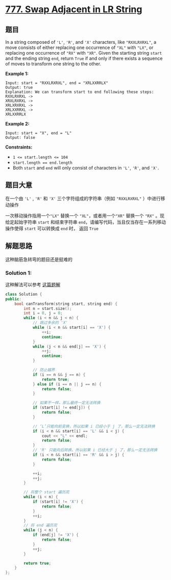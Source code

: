 # [777. Swap Adjacent in LR String](https://leetcode.cn/problems/swap-adjacent-in-lr-string/)

## 题目

In a string composed of `'L'`, `'R'`, and `'X'` characters, like `"RXXLRXRXL"`, a move consists of either replacing one occurrence of `"XL"` with `"LX"`, or replacing one occurrence of `"RX"` with `"XR"`. Given the starting string `start` and the ending string `end`, return `True` if and only if there exists a sequence of moves to transform one string to the other.

 

**Example 1:**

```
Input: start = "RXXLRXRXL", end = "XRLXXRRLX"
Output: true
Explanation: We can transform start to end following these steps:
RXXLRXRXL ->
XRXLRXRXL ->
XRLXRXRXL ->
XRLXXRRXL ->
XRLXXRRLX
```

**Example 2:**

```
Input: start = "X", end = "L"
Output: false
```

 

**Constraints:**

- `1 <= start.length <= 104`
- `start.length == end.length`
- Both `start` and `end` will only consist of characters in `'L'`, `'R'`, and `'X'`.

## 题目大意

在一个由 `'L'` , `'R'` 和 `'X'` 三个字符组成的字符串（例如 `"RXXLRXRXL"` ）中进行移动操作

一次移动操作指用一个`"LX"` 替换一个 `"XL"`，或者用一个`"XR"` 替换一个 `"RX"` 。现给定起始字符串 `start` 和结束字符串 `end`，请编写代码，当且仅当存在一系列移动操作使得 `start` 可以转换成 `end` 时， 返回 `True`

## 解题思路

这种脑筋急转弯的题目还是挺难的

### Solution 1:

这种解法可以参考 [这篇题解](https://leetcode.cn/problems/swap-adjacent-in-lr-string/solution/zhong-gui-zhong-ju-777-zai-lrzi-fu-chuan-jiyn/)

````c++
class Solution {
public:
    bool canTransform(string start, string end) {
        int n = start.size();
        int i = 0, j = 0;
        while (i < n && j < n) {
            // 跳过多余的 'X'
            while (i < n && start[i] == 'X') {
                ++i;
                continue;
            }
            while (j < n && end[j] == 'X') {
                ++j;
                continue;
            }

            // 防止越界
            if (i == n && j == n) {
                return true;
            } else if (i == n || j == n) {
                return false;
            }

            // 如果不一样，那么最终一定无法转换
            if (start[i] != end[j]) {
                return false;
            }

            // ‘L’只能向前变换，所以如果 i 已经小于 j 了，那么一定无法转换
            if (i < n && start[i] == 'L' && i < j) {
                cout << "L" << endl;
                return false;
            }
            // 'R' 只能向后转换，所以如果 i 已经大于 j 了，那么一定无法转换
            if (i < n && start[i] == 'R' && i > j) {
                return false;
            }

            ++i;
            ++j;
        }

        // 将整个 start 遍历完
        while (i < n) {
            if (start[i] != 'X') {
                return false;
            }
            ++i;
        }
        // 将 end 遍历完
        while (j < n) {
            if (end[j] != 'X') {
                return false;
            }
            ++j;
        }

        return true;
    }
};
````

